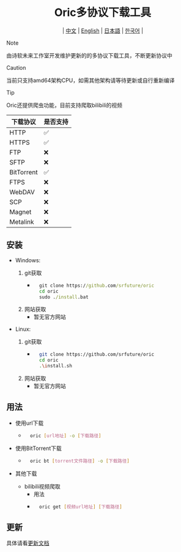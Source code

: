 <div align="center">

# Oric多协议下载工具


| [中文](doc/CN/README.md) | [English](doc/EN/README.md) | [日本語](doc/JA/README.md) | [한국어](doc/KO/README.md) |

</div>

> [!NOTE]
> 由诗软未来工作室开发维护更新的的多协议下载工具，不断更新协议中

> [!CAUTION]
> 当前只支持amd64架构CPU，如需其他架构请等待更新或自行重新编译

> [!TIP]
> Oric还提供爬虫功能，目前支持爬取bilibili的视频

| 下载协议   | 是否支持 |
|------------|----------|
| HTTP       | ✅       |
| HTTPS      | ✅       |
| FTP        | ❌       |
| SFTP       | ❌       |
| BitTorrent | ✅       |
| FTPS       | ❌       |
| WebDAV     | ❌       |
| SCP        | ❌       |
| Magnet     | ❌       |
| Metalink   | ❌       |

## 安装

- Windows: 
    1. git获取
        - ```cmd
            git clone https://github.com/srfuture/oric
            cd oric
            sudo ./install.bat
    2. 网站获取
        - 暂无官方网站

- Linux:
    1. git获取
        - ```bash
            git clone https://github.com/srfuture/oric
            cd oric
            .\install.sh
    2. 网站获取
        - 暂无官方网站
## 用法

- 使用url下载

    - ```bash
        oric [url地址] -o [下载路径]
- 使用BitTorrent下载

    - ```bash
        oric bt [torrent文件路径] -o [下载路径]
- 其他下载
    - bilibili视频爬取
        - 用法
        - ``` bash
            oric get [视频url地址] [下载路径]

## 更新
具体请看[更新文档](doc/CN/update.log.md)
